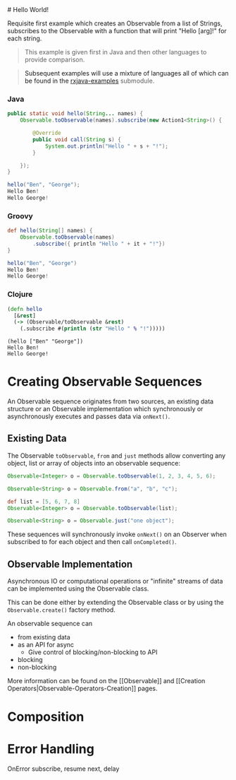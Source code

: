 <a name='Hello-World'/>
# Hello World!

Requisite first example which creates an Observable from a list of Strings, subscribes to the Observable with a function that will print "Hello [arg]!" for each string.

> This example is given first in Java and then other languages to provide comparison.

> Subsequent examples will use a mixture of languages all of which can be found in the [rxjava-examples](https://github.com/Netflix/RxJava/tree/master/rxjava-examples) submodule.

### Java

```java
public static void hello(String... names) {
    Observable.toObservable(names).subscribe(new Action1<String>() {

        @Override
        public void call(String s) {
            System.out.println("Hello " + s + "!");
        }

    });
}
```

```java
hello("Ben", "George");
Hello Ben!
Hello George!
```

### Groovy

```groovy
def hello(String[] names) {
    Observable.toObservable(names)
        .subscribe({ println "Hello " + it + "!"})
}
```

```groovy
hello("Ben", "George")
Hello Ben!
Hello George!
```

### Clojure

```clojure
(defn hello
  [&rest]
  (-> (Observable/toObservable &rest)
    (.subscribe #(println (str "Hello " % "!")))))
```

```
(hello ["Ben" "George"])
Hello Ben!
Hello George!
```

# Creating Observable Sequences

An Observable sequence originates from two sources, an existing data structure or an Observable implementation which synchronously or asynchronously executes and passes data via `onNext()`.

## Existing Data

The Observable `toObservable`, `from` and `just` methods allow converting any object, list or array of objects into an observable sequence:

```groovy
Observable<Integer> o = Observable.toObservable(1, 2, 3, 4, 5, 6);

Observable<String> o = Observable.from("a", "b", "c");

def list = [5, 6, 7, 8]
Observable<Integer> o = Observable.toObservable(list);

Observable<String> o = Observable.just("one object");
```

These sequences will synchronously invoke `onNext()` on an Observer when subscribed to for each object and then call `onCompleted()`.

## Observable Implementation

Asynchronous IO or computational operations or "infinite" streams of data can be implemented using the Observable class.

This can be done either by extending the Observable class or by using the `Observable.create()` factory method. 



An observable sequence can 

  - from existing data
  - as an API for async
       - Give control of blocking/non-blocking to API
   - blocking
   - non-blocking

More information can be found on the [[Observable]] and [[Creation Operators|Observable-Operators-Creation]] pages.

# Composition

# Error Handling

OnError subscribe, resume next, delay